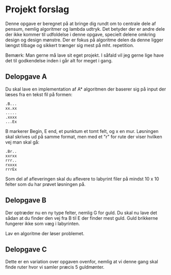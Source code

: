 # Projekt forslag

Denne opgave er beregnet på at bringe dig rundt om to centrale dele af pensum, nemlig algoritmer og lambda udtryk. Det betyder der er andre dele der ikke kommer til udfoldelse i denne opgave, specielt delene omkring design og design mønstre. Der er fokus på algoritme delen da denne ligger længst tilbage og sikkert trænger sig mest på mht. repetition.

Bemærk: Man gerne må lave sit eget projekt. I såfald vil jeg gerne lige have det til godkendelse inden i går alt for meget i gang.

## Delopgave A
Du skal lave en implementation af A* algoritmen der baserer sig på input der læses fra en tekst fil på formen:

```
.B...
xx.xx
.....
.xxxx
...Ex
```

B markerer Begin, E end, et punktum et tomt felt, og x en mur. Løsningen skal skrives ud på samme format, men med et "r" for rute der viser hvilken vej man skal gå:

```
.Br..
xxrxx
rrr..
rxxxx
rrrEx
```

Som del af afleveringen skal du aflevere to labyrint filer på mindst 10 x 10 felter som du har prøvet løsningen på.

## Delopgave B
Der optræder nu en ny type felter, nemlig G for guld. Du skal nu lave det sådan at du finder den vej fra B til E der finder mest guld. Guld brikkerne fungerer ikke som væg i labyrinten.

Lav en algoritme der løser problemet.

## Delopgave C

Dette er en variation over opgaven ovenfor, nemlig at vi denne gang skal finde ruter hvor vi samler præcis 5 guldmønter.

 
